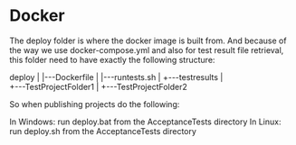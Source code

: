Docker
======

The deploy folder is where the docker image is built from. And because of the way we use docker-compose.yml and 
also for test result file retrieval, this folder need to have exactly the following structure:

deploy
|
|---Dockerfile
|
|---runtests.sh
|
+---testresults
|   
+---TestProjectFolder1
| 
+---TestProjectFolder2


So when publishing projects do the following:

In Windows: run deploy.bat from the AcceptanceTests directory
In Linux: run deploy.sh from the AcceptanceTests directory
